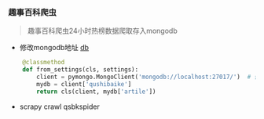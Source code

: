 ### 趣事百科爬虫
>趣事百科爬虫24小时热榜数据爬取存入mongodb

* 修改mongodb地址 [db](QSBK/items.py)
```python
    @classmethod
    def from_settings(cls, settings):
        client = pymongo.MongoClient('mongodb://localhost:27017/')  # 修改mongodb地址
        mydb = client['qushibaike']
        return cls(client, mydb['artile'])
```
 * scrapy crawl qsbkspider 


